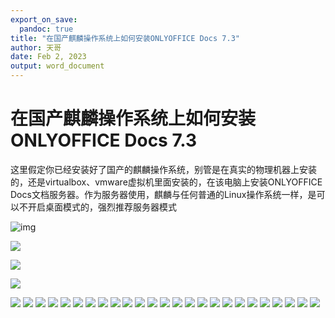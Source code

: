 ```yaml
---
export_on_save:
  pandoc: true
title: "在国产麒麟操作系统上如何安装ONLYOFFICE Docs 7.3"
author: 天哥
date: Feb 2, 2023
output: word_document
---
```

# 在国产麒麟操作系统上如何安装ONLYOFFICE Docs 7.3

这里假定你已经安装好了国产的麒麟操作系统，别管是在真实的物理机器上安装的，还是virtualbox、vmware虚拟机里面安装的，在该电脑上安装ONLYOFFICE Docs文档服务器。作为服务器使用，麒麟与任何普通的Linux操作系统一样，是可以不开启桌面模式的，强烈推荐服务器模式

![img](Screenshot_2023-02-03_at_19-13-52_Download_ONLYOFFICE_Docs_ONLYOFFICE.png)

![](Screenshot_2023-02-03_at_19-15-47_Installing_ONLYOFFICE_Docs_for_Debian_Ubuntu_and_derivatives_-_ONLYOFFICE.png)

![](Screenshot_2023-02-03_at_20-21-59_更新linux时候提示无法“由于没有公钥，无法验证下列签名_”的解决方案_sanbo_xyz的博客-CSDN博客.png)

![](VirtualBox_AnotherPC_03_02_2023_19_22_07.png)

![](VirtualBox_AnotherPC_03_02_2023_19_23_13.png)
![](VirtualBox_AnotherPC_03_02_2023_19_23_58.png)
![](VirtualBox_AnotherPC_03_02_2023_19_27_25.png)
![](VirtualBox_AnotherPC_03_02_2023_19_40_21.png)
![](VirtualBox_AnotherPC_03_02_2023_19_40_56.png)
![](VirtualBox_AnotherPC_03_02_2023_19_41_21.png)
![](VirtualBox_AnotherPC_03_02_2023_19_49_20.png)
![](VirtualBox_AnotherPC_03_02_2023_19_50_07.png)
![](VirtualBox_AnotherPC_03_02_2023_19_50_53.png)
![](VirtualBox_AnotherPC_03_02_2023_19_51_59.png)
![](VirtualBox_AnotherPC_03_02_2023_20_19_17.png)
![](VirtualBox_AnotherPC_03_02_2023_20_20_24.png)
![](VirtualBox_AnotherPC_03_02_2023_20_26_06.png)
![](VirtualBox_AnotherPC_03_02_2023_20_27_09.png)
![](VirtualBox_AnotherPC_03_02_2023_20_28_39.png)
![](VirtualBox_AnotherPC_03_02_2023_20_32_16.png)
![](VirtualBox_AnotherPC_03_02_2023_20_34_42.png)
![](VirtualBox_AnotherPC_03_02_2023_20_36_21.png)
![](VirtualBox_AnotherPC_03_02_2023_20_38_06.png)
![](VirtualBox_AnotherPC_03_02_2023_20_39_14.png)
![](VirtualBox_AnotherPC_03_02_2023_20_40_19.png)
![](VirtualBox_AnotherPC_03_02_2023_20_44_43.png)
![](VirtualBox_AnotherPC_03_02_2023_20_48_45.png)
![](VirtualBox_AnotherPC_03_02_2023_20_51_24.png)
![](VirtualBox_AnotherPC_03_02_2023_20_53_10.png)
